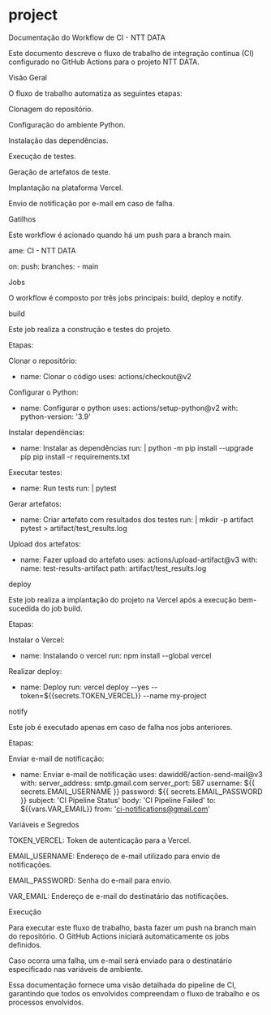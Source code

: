 # project
Documentação do Workflow de CI - NTT DATA

Este documento descreve o fluxo de trabalho de integração contínua (CI) configurado no GitHub Actions para o projeto NTT DATA.

Visão Geral

O fluxo de trabalho automatiza as seguintes etapas:

Clonagem do repositório.

Configuração do ambiente Python.

Instalação das dependências.

Execução de testes.

Geração de artefatos de teste.

Implantação na plataforma Vercel.

Envio de notificação por e-mail em caso de falha.

Gatilhos

Este workflow é acionado quando há um push para a branch main.

ame: CI - NTT DATA

on:
  push:
    branches:
        - main

Jobs

O workflow é composto por três jobs principais: build, deploy e notify.

build

Este job realiza a construção e testes do projeto.

Etapas:

Clonar o repositório:

- name: Clonar o código
  uses: actions/checkout@v2

Configurar o Python:

- name: Configurar o python
  uses: actions/setup-python@v2
  with:
    python-version: '3.9'

Instalar dependências:

- name: Instalar as dependências
  run: |
    python -m pip install --upgrade pip
    pip install -r requirements.txt

Executar testes:

- name: Run tests
  run: |
    pytest

Gerar artefatos:

- name: Criar artefato com resultados dos testes
  run: |
    mkdir -p artifact
    pytest > artifact/test_results.log

Upload dos artefatos:

- name: Fazer upload do artefato
  uses: actions/upload-artifact@v3
  with:
      name: test-results-artifact
      path: artifact/test_results.log

deploy

Este job realiza a implantação do projeto na Vercel após a execução bem-sucedida do job build.

Etapas:

Instalar o Vercel:

- name: Instalando o vercel
  run: npm install --global vercel

Realizar deploy:

- name: Deploy
  run: vercel deploy --yes --token=${{secrets.TOKEN_VERCEL}} --name my-project

notify

Este job é executado apenas em caso de falha nos jobs anteriores.

Etapas:

Enviar e-mail de notificação:

- name: Enviar e-mail de notificação
  uses: dawidd6/action-send-mail@v3
  with:
    server_address: smtp.gmail.com
    server_port: 587
    username: ${{ secrets.EMAIL_USERNAME }}
    password: ${{ secrets.EMAIL_PASSWORD }}
    subject: 'CI Pipeline Status'
    body: 'CI Pipeline Failed'
    to: ${{vars.VAR_EMAIL}}
    from: 'ci-notifications@gmail.com'

Variáveis e Segredos

TOKEN_VERCEL: Token de autenticação para a Vercel.

EMAIL_USERNAME: Endereço de e-mail utilizado para envio de notificações.

EMAIL_PASSWORD: Senha do e-mail para envio.

VAR_EMAIL: Endereço de e-mail do destinatário das notificações.

Execução

Para executar este fluxo de trabalho, basta fazer um push na branch main do repositório. O GitHub Actions iniciará automaticamente os jobs definidos.

Caso ocorra uma falha, um e-mail será enviado para o destinatário especificado nas variáveis de ambiente.

Essa documentação fornece uma visão detalhada do pipeline de CI, garantindo que todos os envolvidos compreendam o fluxo de trabalho e os processos envolvidos.

